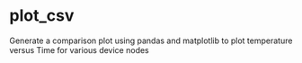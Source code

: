 # plot_csv

Generate a comparison plot using pandas and matplotlib to plot temperature versus Time for various device nodes
